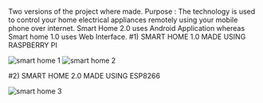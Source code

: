 Two versions of the project where made.
Purpose : The technology is used to control your home electrical appliances remotely using your mobile phone over internet. Smart Home 2.0 uses Android Application whereas Smart home 1.0 uses Web Interface.
#1) SMART HOME 1.0 MADE USING RASPBERRY PI

![smart home 1](https://cloud.githubusercontent.com/assets/14818804/21540494/6f1b86fe-cdd5-11e6-8522-c4b73c891bab.jpg)
![smart home 2](https://cloud.githubusercontent.com/assets/14818804/21540495/6f268a36-cdd5-11e6-83c8-fa2a0a24276d.jpg)


#2) SMART HOME 2.0 MADE USING ESP8266


![smart home 3](https://cloud.githubusercontent.com/assets/14818804/21540496/6f2c0fec-cdd5-11e6-8f28-bbd73b624585.jpg)
